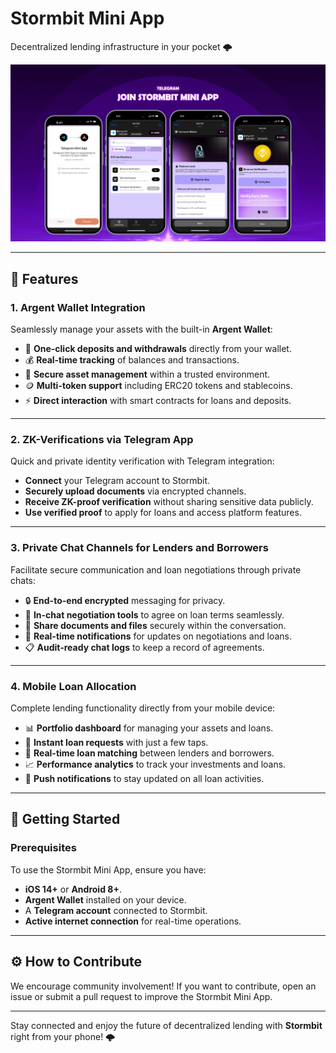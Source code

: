 # Stormbit Mini App  
Decentralized lending infrastructure in your pocket 🌩️  

<div align="center">
  <img src="./docs/stormbit-banner.png" alt="Stormbit Mini Banner" width="1000"/>
</div>

---

## 📱 Features  

### 1. Argent Wallet Integration  
Seamlessly manage your assets with the built-in **Argent Wallet**:
- 🔄 **One-click deposits and withdrawals** directly from your wallet.  
- 💰 **Real-time tracking** of balances and transactions.  
- 🔐 **Secure asset management** within a trusted environment.  
- 🪙 **Multi-token support** including ERC20 tokens and stablecoins.  
- ⚡ **Direct interaction** with smart contracts for loans and deposits.  

---

### 2. ZK-Verifications via Telegram App  
Quick and private identity verification with Telegram integration:
- **Connect** your Telegram account to Stormbit.  
- **Securely upload documents** via encrypted channels.  
- **Receive ZK-proof verification** without sharing sensitive data publicly.  
- **Use verified proof** to apply for loans and access platform features.  

---

### 3. Private Chat Channels for Lenders and Borrowers  
Facilitate secure communication and loan negotiations through private chats:  
- 🔒 **End-to-end encrypted** messaging for privacy.  
- 📝 **In-chat negotiation tools** to agree on loan terms seamlessly.  
- 📎 **Share documents and files** securely within the conversation.  
- 🔔 **Real-time notifications** for updates on negotiations and loans.  
- 📋 **Audit-ready chat logs** to keep a record of agreements.  

---

### 4. Mobile Loan Allocation  
Complete lending functionality directly from your mobile device:
- 📊 **Portfolio dashboard** for managing your assets and loans.  
- 🚀 **Instant loan requests** with just a few taps.  
- 🤝 **Real-time loan matching** between lenders and borrowers.  
- 📈 **Performance analytics** to track your investments and loans.  
- 📱 **Push notifications** to stay updated on all loan activities.  

---

## 🚀 Getting Started  

### Prerequisites  
To use the Stormbit Mini App, ensure you have:
- **iOS 14+** or **Android 8+**.  
- **Argent Wallet** installed on your device.  
- A **Telegram account** connected to Stormbit.  
- **Active internet connection** for real-time operations.  

---

## ⚙️ How to Contribute  
We encourage community involvement! If you want to contribute, open an issue or submit a pull request to improve the Stormbit Mini App.

---

Stay connected and enjoy the future of decentralized lending with **Stormbit** right from your phone! 🌩️  
